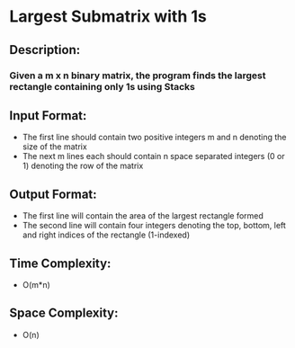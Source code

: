 # Largest Submatrix with 1s
## Description:
### Given a m x n binary matrix, the program finds the largest rectangle containing only 1s using Stacks
## Input Format:
* The first line should contain two positive integers m and n denoting the size of the matrix
* The next m lines each should contain n space separated integers (0 or 1) denoting the row of the matrix
## Output Format:
* The first line will contain the area of the largest rectangle formed
* The second line will contain four integers denoting the top, bottom, left and right indices of the rectangle (1-indexed)
## Time Complexity: 
* O(m*n)
## Space Complexity: 
* O(n)